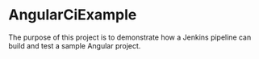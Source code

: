 # AngularCiExample

The purpose of this project is to demonstrate how a Jenkins pipeline can build and test a sample Angular project.
